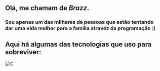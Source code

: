 ## Olá, me chamam de *Brazz*.
### Sou apenas um das milhares de pessoas que estão tentando dar uma vida melhor para a familia atravéz da programação :)

## Aqui há algumas das tecnologias que uso para sobreviver:
![C](https://img.shields.io/badge/oi-123-red?style=for-the-badge&logo=discord)
